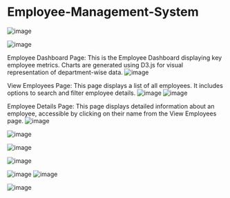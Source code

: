 # Employee-Management-System
![image](https://github.com/user-attachments/assets/8979024f-b371-43ee-97bc-53264f33778b)

![image](https://github.com/user-attachments/assets/1aa52f7a-533d-432d-9570-54cdf6cad41a)

Employee Dashboard Page:
This is the Employee Dashboard displaying key employee metrics. Charts are generated using D3.js for visual representation of department-wise data.
![image](https://github.com/user-attachments/assets/2351f497-9b66-4029-9fc2-68874fb881c2)

View Employees Page:
This page displays a list of all employees. It includes options to search and filter employee details.
![image](https://github.com/user-attachments/assets/571e9cb7-31d6-4780-abe6-2ced71bca9cd)
![image](https://github.com/user-attachments/assets/13c336d8-96ca-43db-9b3f-037d7852d301)

Employee Details Page:
This page displays detailed information about an employee, accessible by clicking on their name from the View Employees page.
![image](https://github.com/user-attachments/assets/346fb6a4-b958-485e-beaa-c2087c864200)

![image](https://github.com/user-attachments/assets/85921dd3-f984-450c-b202-019f21100dcc)

![image](https://github.com/user-attachments/assets/471247aa-ff7d-4152-8b5f-9daf7a4764af)

![image](https://github.com/user-attachments/assets/072a51ca-91c7-4856-ba1f-7ff51ac1a730)

![image](https://github.com/user-attachments/assets/b78e761c-0666-4425-8274-bb2448cb9e20)
![image](https://github.com/user-attachments/assets/2315da13-068d-4190-9901-891e7d21c798)

![image](https://github.com/user-attachments/assets/50a11c0a-de5d-4812-a894-bd2edeaa95ae)






